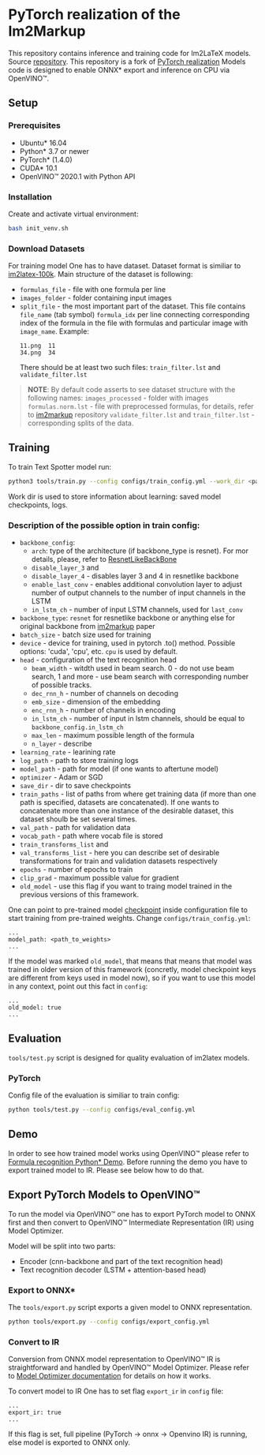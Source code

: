 # PyTorch realization of the Im2Markup

This repository contains inference and training code for Im2LaTeX models.
Source [repository](https://github.com/harvardnlp/im2markup/). This repository is a fork of [PyTorch realization](https://github.com/luopeixiang/im2latex/)
Models code is designed to enable ONNX\* export and inference on CPU via OpenVINO™.

## Setup

### Prerequisites

* Ubuntu\* 16.04
* Python\* 3.7 or newer
* PyTorch\* (1.4.0)
* CUDA\* 10.1
* OpenVINO™ 2020.1 with Python API

### Installation

Create and activate virtual environment:

```bash
bash init_venv.sh
```


### Download Datasets

For training model One has to have dataset. Dataset format is similiar to [im2latex-100k](https://zenodo.org/record/56198#.X2NDQ2gzaUl). Main structure of the dataset is following:
* `formulas_file` - file with one formula per line
* `images_folder` - folder containing input images
* `split_file` - the most important part of the dataset. This file contains `file_name` (tab symbol) `formula_idx` per line connecting corresponding index of the formula in the file with formulas and particular image with `image_name`. Example:
    ```
    11.png  11
    34.png  34
    ```
    There should be at least two such files: `train_filter.lst` and `validate_filter.lst`

> **NOTE**:
> By default code asserts to see dataset structure with the following names:
> `images_processed` - folder with images
> `formulas.norm.lst` - file with preprocessed formulas, for details, refer to [im2markup](https://github.com/harvardnlp/im2markup) repository
> `validate_filter.lst` and `train_filter.lst` - corresponding splits of the data.


## Training

To train Text Spotter model run:

```bash
python3 tools/train.py --config configs/train_config.yml --work_dir <path to work dir>
```
Work dir is used to store information about learning: saved model checkpoints, logs.

### Description of the possible option in train config:
 - `backbone_config`:
    * `arch`: type of the architecture (if backbone_type is resnet). For mor details, please, refer to [ResnetLikeBackBone](im2latex/models/backbones/resnet.py)
    * `disable_layer_3` and
    * `disable_layer_4` - disables layer 3 and 4 in resnetlike backbone
    * `enable_last_conv` - enables additional convolution layer to adjust number of output channels to the number of input channels in the LSTM
    * `in_lstm_ch` - number of input LSTM channels, used for `last_conv`
- `backbone_type`: `resnet` for resnetlike backbone or anything else for original backbone from [im2markup](https://arxiv.org/pdf/1609.04938.pdf) paper
- `batch_size` - batch size used for training
- `device` - device for training, used in pytorch .to() method. Possible options: 'cuda', 'cpu', etc. `cpu` is used by default.
- `head` - configuration of the text recognition head
    * `beam_width` - witdth used in beam search. 0 - do not use beam search, 1 and more - use beam search with corresponding number of possible tracks.
    * `dec_rnn_h` - number of channels on decoding
    * `emb_size` - dimension of the embedding
    * `enc_rnn_h` - number of channels in encoding
    * `in_lstm_ch` - number of input in lstm channels, should be equal to `backbone_config.in_lstm_ch`
    * `max_len` - maximum possible length of the formula
    * `n_layer` - describe
- `learning_rate` - learining rate
- `log_path` - path to store training logs
- `model_path` - path for model (if one wants to aftertune model)
- `optimizer` - Adam or SGD
- `save_dir` - dir to save checkpoints
- `train_paths` - list of paths from where get training data (if more than one path is specified, datasets are concatenated). If one wants to concatenate more than one instance of the desirable dataset, this dataset shoulb be set several times.
- `val_path` - path for validation data
- `vocab_path` - path where vocab file is stored
- `train_transforms_list` and
- `val_transforms_list` - here you can describe set of desirable transformations for train and validation datasets respectively
- `epochs` - number of epochs to train
- `clip_grad` - maximum possible value for gradient
- `old_model` - use this flag if you want to traing model trained in the previous versions of this framework.


One can point to pre-trained model [checkpoint](https://download.01.org/opencv/openvino_training_extensions/models/text_spotter/model_step_200000.pth) inside configuration file to start training from pre-trained weights. Change `configs/train_config.yml`:
```
...
model_path: <path_to_weights>
...
```

If the model was marked `old_model`, that means that means that model was trained in older version of this framework (concretly, model checkpoint keys are different from keys used in model now), so if you want to use this model in any context, point out this fact in `config`:
```
...
old_model: true
...
```


## Evaluation

`tools/test.py` script is designed for quality evaluation of im2latex models.

### PyTorch

Config file of the evaluation is similiar to train config:

```bash
python tools/test.py --config configs/eval_config.yml
```


## Demo

In order to see how trained model works using OpenVINO™ please refer to [Formula recognition Python* Demo](https://github.com/opencv/open_model_zoo/tree/develop/demos/python_demos/formula_recognition_demo/). Before running the demo you have to export trained model to IR. Please see below how to do that.

## Export PyTorch Models to OpenVINO™

To run the model via OpenVINO™ one has to export PyTorch model to ONNX first and
then convert to OpenVINO™ Intermediate Representation (IR) using Model Optimizer.

Model will be split into two parts:
- Encoder (cnn-backbone and part of the text recognition head)
- Text recognition decoder (LSTM + attention-based head)

### Export to ONNX*

The `tools/export.py` script exports a given model to ONNX representation.

```bash
python tools/export.py --config configs/export_config.yml
```


### Convert to IR

Conversion from ONNX model representation to OpenVINO™ IR is straightforward and
handled by OpenVINO™ Model Optimizer. Please refer to [Model Optimizer
documentation](https://docs.openvinotoolkit.org/latest/_docs_MO_DG_Deep_Learning_Model_Optimizer_DevGuide.html) for details on how it works.

To convert model to IR One has to set flag `export_ir` in `config` file:
```
...
export_ir: true
...
```

If this flag is set, full pipeline (PyTorch -> onnx -> Openvino IR) is running, else model is exported to ONNX only.